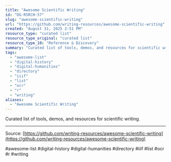 ```yaml
---
title: "Awesome Scientific Writing"
id: "DG-RSRCH-57"
slug: "awesome-scientific-writing"
url: "https://github.com/writing-resources/awesome-scientific-writing"
created: "August 31, 2025 2:51 PM"
resource_type: "curated list"
resource_type_original: "curated list"
resource_type_10: "Reference & Discovery"
summary: "Curated list of tools, demos, and resources for scientific writing."
tags:
  - "awesome-list"
  - "digital-history"
  - "digital-humanities"
  - "directory"
  - "iiif"
  - "list"
  - "ocr"
  - "r"
  - "writing"
aliases:
  - "Awesome Scientific Writing"
---
```


Curated list of tools, demos, and resources for scientific writing.

---

Source: [https://github.com/writing-resources/awesome-scientific-writing](https://github.com/writing-resources/awesome-scientific-writing)

#awesome-list #digital-history #digital-humanities #directory #iiif #list #ocr #r #writing

